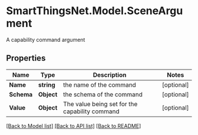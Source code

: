 # SmartThingsNet.Model.SceneArgument
A capability command argument
## Properties

Name | Type | Description | Notes
------------ | ------------- | ------------- | -------------
**Name** | **string** | the name of the command | [optional] 
**Schema** | **Object** | the schema of the command | [optional] 
**Value** | **Object** | The value being set for the capability command | [optional] 

[[Back to Model list]](../README.md#documentation-for-models) [[Back to API list]](../README.md#documentation-for-api-endpoints) [[Back to README]](../README.md)

